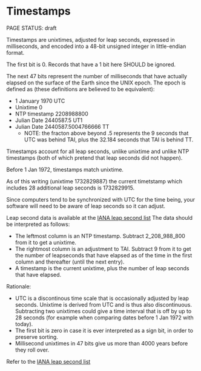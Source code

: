 # Timestamps

<status>PAGE STATUS: draft</status>

Timestamps are unixtimes, adjusted for leap seconds, expressed in milliseconds,
and encoded into a 48-bit unsigned integer in little-endian format.

The first bit is 0. Records that have a 1 bit here SHOULD be ignored.

The next 47 bits represent the number of milliseconds that have actually elapsed
on the surface of the Earth since the UNIX epoch. The epoch is defined as (these
definitions are believed to be equivalent):

* 1 January 1970 UTC
* Unixtime 0
* NTP timestamp 2208988800
* Julian Date 2440587.5 UT1
* Julian Date 2440587.5004766666 TT
    * NOTE: the fracton above beyond .5 represents the 9 seconds that UTC was
      behind TAI, plus the 32.184 seconds that TAI is behind TT.

Timestamps account for all leap seconds, unlike unixtime and unlike NTP
timestamps (both of which pretend that leap seconds did not happen).

Before 1 Jan 1972, timestamps match unixtime.

As of this writing (unixtime 1732829887) the current timetstamp which includes
28 additional leap seconds is 1732829915.

Since computers tend to be synchronized with UTC for the time being, your
software will need to be aware of leap seconds so it can adjust.

Leap second data is available at the
[IANA leap second list](https://data.iana.org/time-zones/data/leap-seconds.list)
The data should be interpreted as follows:

* The leftmost column is an NTP timestamp. Subtract 2_208_988_800 from it to
  get a unixtime.
* The rightmost column is an adjustment to TAI.  Subtract 9 from it to get the
  number of leapseconds that have elapsed as of the time in the first column and
  thereafter (until the next entry).
* A timestamp is the current unixtime, plus the number of leap seconds that have
  elapsed.

Rationale:

* UTC is a discontinous time scale that is occasionally adjusted by leap seconds.
  Unixtime is derived from UTC and is thus also discontinuous.  Subtracting two
  unixtimes could give a time interval that is off by up to 28 seconds (for
  example when comparing dates before 1 Jan 1972 with today).
* The first bit is zero in case it is ever interpreted as a sign bit, in order
  to preserve sorting.
* Millisecond unixtimes in 47 bits give us more than 4000 years before they
  roll over.

Refer to the [IANA leap second list](https://data.iana.org/time-zones/data/leap-seconds.list)

